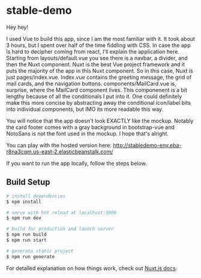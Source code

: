 # stable-demo

Hey hey!

I used Vue to build this app, since I am the most familiar with it. It took about 3 hours, but I spent over half of the time fiddling with CSS. In case the app is hard to decipher coming from react, I'll explain the application here. Starting from layouts/default.vue you see there is a navbar, a divider, and then the Nuxt component. Nuxt is the best Vue project framework and it puts the majority of the app in this Nuxt component. So in this case, Nuxt is just pages/index.vue. Index.vue contains the greeting message, the grid of mail cards, and the navigation buttons. components/MailCard.vue is, surprise, where the MailCard component lives. This componenent is a bit lengthy because of all the conditionals I put into it. One could definitely make this more concise by abstracting away the conditional icon/label bits into individual components, but IMO its more readable this way. 

You will notice that the app doesn't look EXACTLY like the mockup. Notably the card footer comes with a gray background in bootstrap-vue and NotoSans is not the font used in the mockup. I hope that's alright. 

You can play with the hosted version here: http://stabledemo-env.eba-r8na3cqm.us-east-2.elasticbeanstalk.com/

If you want to run the app locally, follow the steps below.

## Build Setup

```bash
# install dependencies
$ npm install

# serve with hot reload at localhost:3000
$ npm run dev

# build for production and launch server
$ npm run build
$ npm run start

# generate static project
$ npm run generate
```

For detailed explanation on how things work, check out [Nuxt.js docs](https://nuxtjs.org).
